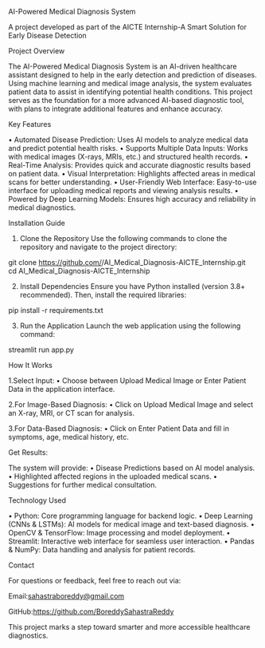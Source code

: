 AI-Powered Medical Diagnosis System

A project developed as part of the AICTE Internship-A Smart Solution for Early Disease Detection

Project Overview

The AI-Powered Medical Diagnosis System is an AI-driven healthcare assistant designed to help in the early detection and prediction of diseases. Using machine learning and medical image analysis, the system evaluates patient data to assist in identifying potential health conditions. This project serves as the foundation for a more advanced AI-based diagnostic tool, with plans to integrate additional features and enhance accuracy.

Key Features

•	Automated Disease Prediction: Uses AI models to analyze medical data and predict potential health risks.
•	Supports Multiple Data Inputs: Works with medical images (X-rays, MRIs, etc.) and structured health records.
•	Real-Time Analysis: Provides quick and accurate diagnostic results based on patient data.
•	Visual Interpretation: Highlights affected areas in medical scans for better understanding.
•	User-Friendly Web Interface: Easy-to-use interface for uploading medical reports and viewing analysis results.
•	Powered by Deep Learning Models: Ensures high accuracy and reliability in medical diagnostics.

Installation Guide

1. Clone the Repository
Use the following commands to clone the repository and navigate to the project directory:

git clone https://github.com/<your-username>/AI_Medical_Diagnosis-AICTE_Internship.git  
cd AI_Medical_Diagnosis-AICTE_Internship  
 
2. Install Dependencies
Ensure you have Python installed (version 3.8+ recommended). Then, install the required libraries:

pip install -r requirements.txt  

3. Run the Application
Launch the web application using the following command:

streamlit run app.py

How It Works

1.Select Input:
•	Choose between Upload Medical Image or Enter Patient Data in the application interface.

2.For Image-Based Diagnosis:
•	Click on Upload Medical Image and select an X-ray, MRI, or CT scan for analysis.

3.For Data-Based Diagnosis:
•	Click on Enter Patient Data and fill in symptoms, age, medical history, etc.

Get Results:

The system will provide:
•	Disease Predictions based on AI model analysis.
•	 Highlighted affected regions in the uploaded medical scans.
•	 Suggestions for further medical consultation.

Technology Used

•	Python: Core programming language for backend logic.
•	Deep Learning (CNNs & LSTMs): AI models for medical image and text-based diagnosis.
•	OpenCV & TensorFlow: Image processing and model deployment.
•	Streamlit: Interactive web interface for seamless user interaction.
•	Pandas & NumPy: Data handling and analysis for patient records.

Contact

For questions or feedback, feel free to reach out via:

Email:sahastraboreddy@gmail.com

GitHub:https://github.com/BoreddySahastraReddy

This project marks a step toward smarter and more accessible healthcare diagnostics.
